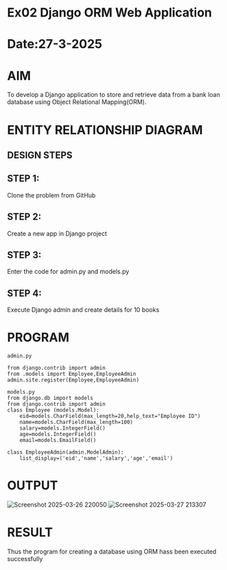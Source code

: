 # Ex02 Django ORM Web Application
# Date:27-3-2025
# AIM
To develop a Django application to store and retrieve data from a bank loan database using Object Relational Mapping(ORM).

# ENTITY RELATIONSHIP DIAGRAM
## DESIGN STEPS
## STEP 1:
Clone the problem from GitHub

## STEP 2:
Create a new app in Django project

## STEP 3:
Enter the code for admin.py and models.py

## STEP 4:
Execute Django admin and create details for 10 books

# PROGRAM
```
admin.py

from django.contrib import admin
from .models import Employee,EmployeeAdmin
admin.site.register(Employee,EmployeeAdmin)

models.py
from django.db import models
from django.contrib import admin
class Employee (models.Model):
    eid=models.CharField(max_length=20,help_text="Employee ID")
    name=models.CharField(max_length=100)
    salary=models.IntegerField()
    age=models.IntegerField()
    email=models.EmailField()

class EmployeeAdmin(admin.ModelAdmin):
    list_display=('eid','name','salary','age','email')
```
# OUTPUT
![Screenshot 2025-03-26 220050](https://github.com/user-attachments/assets/1c329b12-cf1a-4e0d-aa18-2fba98f4f814)
![Screenshot 2025-03-27 213307](https://github.com/user-attachments/assets/19c58ca8-b999-4e29-99b0-ffe7aa6f8787)



# RESULT
Thus the program for creating a database using ORM hass been executed successfully
